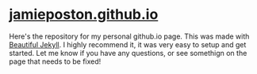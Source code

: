 # [jamieposton.github.io](jamieposton.github.io)

Here's the repository for my personal github.io page. This was made with [Beautiful Jekyll](https://beautifuljekyll.com). I highly recommend it, it was very easy to setup and get started. Let me know if you have any questions, or see somethign on the page that needs to be fixed!
